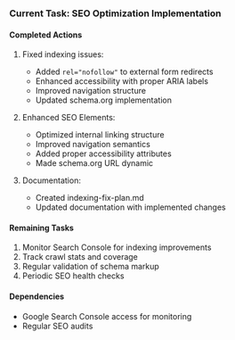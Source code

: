 ### Current Task: SEO Optimization Implementation

#### Completed Actions
1. Fixed indexing issues:
   - Added `rel="nofollow"` to external form redirects
   - Enhanced accessibility with proper ARIA labels
   - Improved navigation structure
   - Updated schema.org implementation

2. Enhanced SEO Elements:
   - Optimized internal linking structure
   - Improved navigation semantics
   - Added proper accessibility attributes
   - Made schema.org URL dynamic

3. Documentation:
   - Created indexing-fix-plan.md
   - Updated documentation with implemented changes

#### Remaining Tasks
1. Monitor Search Console for indexing improvements
2. Track crawl stats and coverage
3. Regular validation of schema markup
4. Periodic SEO health checks

#### Dependencies
- Google Search Console access for monitoring
- Regular SEO audits